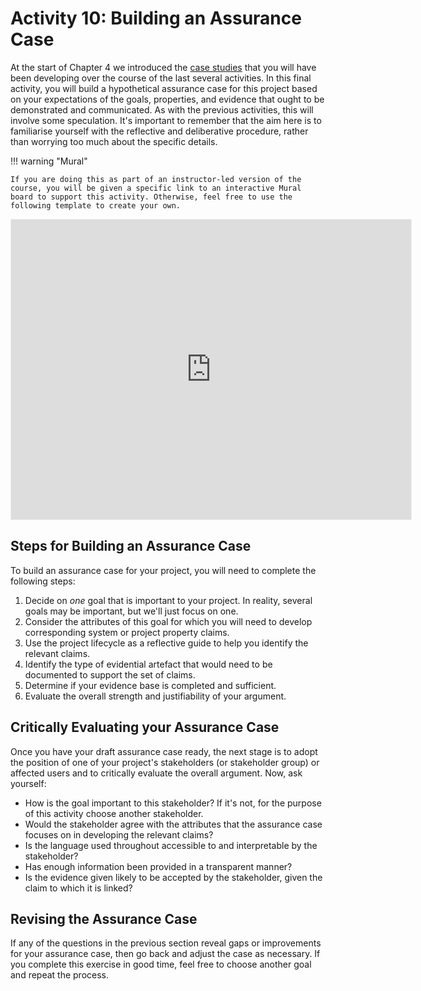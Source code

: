 # Activity 10: Building an Assurance Case

At the start of Chapter 4 we introduced the [case studies](../chapter4/case_studies.md) that you will have been developing over the course of the last several activities.
In this final activity, you will build a hypothetical assurance case for this project based on your expectations of the goals, properties, and evidence that ought to be demonstrated and communicated.
As with the previous activities, this will involve some speculation.
It's important to remember that the aim here is to familiarise yourself with the reflective and deliberative procedure, rather than worrying too much about the specific details.

!!! warning "Mural"

    If you are doing this as part of an instructor-led version of the course, you will be given a specific link to an interactive Mural board to support this activity. Otherwise, feel free to use the following template to create your own.

<iframe src='https://app.mural.co/embed/258f61aa-0e34-4774-87fe-730f3ab56599'
        width='100%'
        height='480px'
        style='min-width: 640px; min-height: 480px; background-color: #f4f4f4; border: 1px solid #efefef'
        sandbox='allow-same-origin allow-scripts allow-modals allow-popups allow-popups-to-escape-sandbox'>
</iframe>

## Steps for Building an Assurance Case

To build an assurance case for your project, you will need to complete the following steps:

1. Decide on *one* goal that is important to your project. In reality, several goals may be important, but we'll just focus on one.
2. Consider the attributes of this goal for which you will need to develop corresponding system or project property claims.
3. Use the project lifecycle as a reflective guide to help you identify the relevant claims.
4. Identify the type of evidential artefact that would need to be documented to support the set of claims. 
5. Determine if your evidence base is completed and sufficient.
6. Evaluate the overall strength and justifiability of your argument.

## Critically Evaluating your Assurance Case

Once you have your draft assurance case ready, the next stage is to adopt the position of one of your project's stakeholders (or stakeholder group) or affected users and to critically evaluate the overall argument.
Now, ask yourself:

- How is the goal important to this stakeholder? If it's not, for the purpose of this activity choose another stakeholder.
- Would the stakeholder agree with the attributes that the assurance case focuses on in developing the relevant claims?
- Is the language used throughout accessible to and interpretable by the stakeholder?
- Has enough information been provided in a transparent manner?
- Is the evidence given likely to be accepted by the stakeholder, given the claim to which it is linked?

## Revising the Assurance Case

If any of the questions in the previous section reveal gaps or improvements for your assurance case, then go back and adjust the case as necessary.
If you complete this exercise in good time, feel free to choose another goal and repeat the process.
